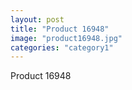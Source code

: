 ```yaml
---
layout: post
title: "Product 16948"
image: "product16948.jpg"
categories: "category1"
---
```

Product 16948
